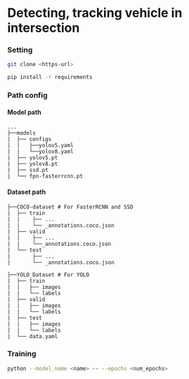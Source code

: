 # Detecting, tracking vehicle in intersection
### Setting
```bash
git clone <https-url>
```
```bash
pip install -r requirements
```

### Path config
#### Model path
```models
...
├──models
|  ├── configs
|  |   ├──yolov5.yaml
|  |   └──yolov8.yaml
|  ├── yolov5.pt
|  ├── yolov8.pt
|  ├── ssd.pt
|  └── fpn-fasterrcnn.pt

```
#### Dataset path
```dataset
├──COCO-dataset # For FasterRCNN and SSD
|  ├── train
|  |    ├── ...
|  |    └── _annotations.coco.json
|  ├── valid
|  |    ├── ...
|  |    └──_annotations.coco.json
|  └── test
|       ├── ...
|       └── _annotations.coco.json  
```

```dataset
├──YOLO_Dataset # For YOLO
|  ├── train
|  |   ├── images
|  |   └── labels
|  ├── valid
|  |   ├── images
|  |   └── labels
|  ├── test
|  |   ├── images
|  |   └── labels
|  └── data.yaml
```

### Training
```bash
python --model_name <name> -- --epochs <num_epochs>
```